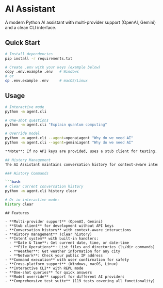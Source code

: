 # AI Assistant

A modern Python AI assistant with multi-provider support (OpenAI, Gemini) and a clean CLI interface.

## Quick Start

```bash
# Install dependencies
pip install -r requirements.txt

# Create .env with your keys (example below)
copy .env.example .env   # Windows
# or
cp .env.example .env     # macOS/Linux
```

## Usage

```bash
# Interactive mode
python -m agent.cli

# One-shot questions
python -m agent.cli "Explain quantum computing"

# Override model
python -m agent.cli --agent=openaiagent "Why do we need AI"  
python -m agent.cli --agent=geminiagent "Why do we need AI"

**Note**: If no API keys are provided, uses a stub client for testing.

## History Management
The AI Assistant maintains conversation history for context-aware interactions.

### History Commands

```bash
# Clear current conversation history
python -m agent.cli history clear

# Or in interactive mode:
history clear
```

```
## Features

- **Multi-provider support** (OpenAI, Gemini)
- **Stub client** for development without API keys
- **Conversation history** with context-aware interactions
- **History management** (clear history)
- **Intent system** with built-in handlers:
  - **Date & Time**: Get current date, time, or date-time
  - **File Operations**: List files and directories (ls/dir commands)
  - **Weather**: Get weather information for any city
  - **Network**: Check your public IP address
- **Command execution** with user confirmation for safety
- **Cross-platform support** (Windows, macOS, Linux)
- **Interactive CLI** with REPL mode
- **One-shot queries** for quick answers
- **Model override** support for different AI providers
- **Comprehensive test suite** (119 tests covering all functionality)
